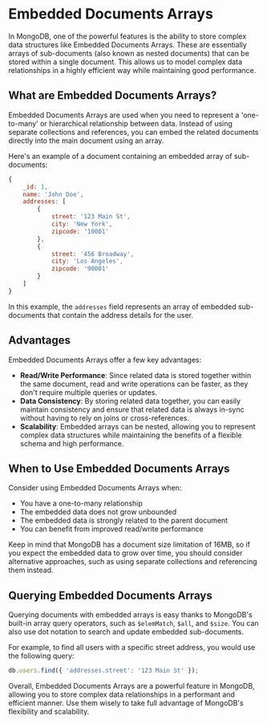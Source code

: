 # Embedded Documents Arrays

In MongoDB, one of the powerful features is the ability to store complex data structures like Embedded Documents Arrays. These are essentially arrays of sub-documents (also known as nested documents) that can be stored within a single document. This allows us to model complex data relationships in a highly efficient way while maintaining good performance.

## What are Embedded Documents Arrays?

Embedded Documents Arrays are used when you need to represent a 'one-to-many' or hierarchical relationship between data. Instead of using separate collections and references, you can embed the related documents directly into the main document using an array.

Here's an example of a document containing an embedded array of sub-documents:

```javascript
{
    _id: 1,
    name: 'John Doe',
    addresses: [
        {
            street: '123 Main St',
            city: 'New York',
            zipcode: '10001'
        },
        {
            street: '456 Broadway',
            city: 'Los Angeles',
            zipcode: '90001'
        }
    ]
}
```

In this example, the `addresses` field represents an array of embedded sub-documents that contain the address details for the user.

## Advantages

Embedded Documents Arrays offer a few key advantages:

- **Read/Write Performance**: Since related data is stored together within the same document, read and write operations can be faster, as they don't require multiple queries or updates.
- **Data Consistency**: By storing related data together, you can easily maintain consistency and ensure that related data is always in-sync without having to rely on joins or cross-references.
- **Scalability**: Embedded arrays can be nested, allowing you to represent complex data structures while maintaining the benefits of a flexible schema and high performance.

## When to Use Embedded Documents Arrays

Consider using Embedded Documents Arrays when:

- You have a one-to-many relationship
- The embedded data does not grow unbounded
- The embedded data is strongly related to the parent document
- You can benefit from improved read/write performance

Keep in mind that MongoDB has a document size limitation of 16MB, so if you expect the embedded data to grow over time, you should consider alternative approaches, such as using separate collections and referencing them instead.

## Querying Embedded Documents Arrays

Querying documents with embedded arrays is easy thanks to MongoDB's built-in array query operators, such as `$elemMatch`, `$all`, and `$size`. You can also use dot notation to search and update embedded sub-documents.

For example, to find all users with a specific street address, you would use the following query:

```javascript
db.users.find({ 'addresses.street': '123 Main St' });
```

Overall, Embedded Documents Arrays are a powerful feature in MongoDB, allowing you to store complex data relationships in a performant and efficient manner. Use them wisely to take full advantage of MongoDB's flexibility and scalability.
